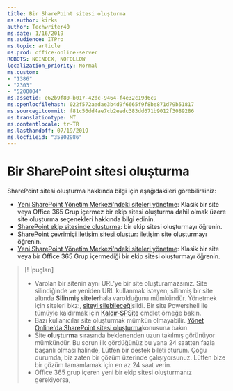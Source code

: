```yaml
---
title: Bir SharePoint sitesi oluşturma
ms.author: kirks
author: Techwriter40
ms.date: 1/16/2019
ms.audience: ITPro
ms.topic: article
ms.prod: office-online-server
ROBOTS: NOINDEX, NOFOLLOW
localization_priority: Normal
ms.custom:
- "1386"
- "2303"
- "5200004"
ms.assetid: e62b9f80-b017-42dc-9464-f4e32c19d6c9
ms.openlocfilehash: 022f572aadae3b4d9f6665f9f8be871d79b51817
ms.sourcegitcommit: f81c56dd4ae7cb2eedc383dd671b9012f3089286
ms.translationtype: MT
ms.contentlocale: tr-TR
ms.lasthandoff: 07/19/2019
ms.locfileid: "35802986"
---
```

# <a name="create-a-sharepoint-site"></a>Bir SharePoint sitesi oluşturma

SharePoint sitesi oluşturma hakkında bilgi için aşağıdakileri görebilirsiniz:
- [Yeni SharePoint Yönetim Merkezi'ndeki siteleri yönetme](https://docs.microsoft.com/sharepoint/manage-site-creation): Klasik bir site veya Office 365 Grup içermez bir ekip sitesi oluşturma dahil olmak üzere site oluşturma seçenekleri hakkında bilgi edinin.
- [SharePoint ekip sitesinde oluşturma](https://support.office.com/article/create-a-team-site-in-sharepoint-ef10c1e7-15f3-42a3-98aa-b5972711777d?ui=en-US&amp;rs=en-US&amp;ad=US): bir ekip sitesi oluşturmayı öğrenin.
- [SharePoint çevrimiçi iletişim sitesi oluştur](https://support.office.com/article/7fb44b20-a72f-4d2c-9173-fc8f59ba50eb): iletişim site oluşturmayı öğrenin.
- [Yeni SharePoint Yönetim Merkezi'ndeki siteleri yönetme](https://docs.microsoft.com/sharepoint/manage-sites-in-new-admin-center#create-a-site): Klasik bir site veya bir Office 365 Grup içermediği bir ekip sitesi oluşturmayı öğrenin.


  
> [! İpuçları]
> - Varolan bir sitenin aynı URL'ye bir site oluşturamazsınız. Site silindiğinde ve yeniden URL kullanmak isteyen, silinmiş bir site altında **Silinmiş siteler**hala varolduğunu mümkündür. Yönetmek için siteleri bkz:, [siteyi silebileceği](https://docs.microsoft.com/sharepoint/manage-sites-in-new-admin-center#delete-a-site)sildi. Bir site Powershell ile tümüyle kaldırmak için [Kaldır-SPSite](https://docs.microsoft.com/sharepoint/manage-sites-in-new-admin-center#delete-a-site) cmdlet örneğe bakın.
> - Bazı kullanıcılar site oluşturmak mümkün olmayabilir. [Yönet Online'da SharePoint sitesi oluşturma](https://docs.microsoft.com/sharepoint/manage-site-creation)konusuna bakın.
> - Site **oluşturma** sırasında beklenenden uzun takılmış görünüyor mümkündür. Bu sorun ilk gördüğünüz bu yana 24 saatten fazla başarılı olması halinde, Lütfen bir destek bileti oturum. Çoğu durumda, biz zaten bir çözüm üzerinde çalışıyorsunuz. Lütfen bize bir çözüm tamamlamak için en az 24 saat verin.
> - Office 365 grup içeren yeni bir ekip sitesi oluşturmanız gerekiyorsa, 



